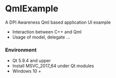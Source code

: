 # QmlExample
A DPI Awareness Qml based application UI example

- Interaction between C++ and Qml
- Usage of model, delegate ...

### Environment
- Qt 5.9.4 and upper
- Install MSVC_2017_64 under Qt modules
- Windows 10 +
